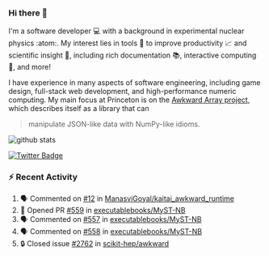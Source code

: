### Hi there 👋 

I'm a software developer 💻 with a background in experimental nuclear physics :atom:. My interest lies in tools :wrench: to improve productivity :chart_with_upwards_trend: and scientific insight :telescope:, including rich documentation 📚, interactive computing 🧮, and more! 

I have experience in many aspects of software engineering, including game design, full-stack web development, and high-performance numeric computing. My main focus at Princeton is on the [Awkward Array project](awkward-array.org/), which describes itself as a library that can 
> manipulate JSON-like data with NumPy-like idioms.

![github stats](https://github-readme-stats.vercel.app/api?username=agoose77&show_icons=true&hide_rank=true&hide_title=true&bg_color=30,e76445,904e95&text_color=efe3ec&icon_color=efe3ec)
<!--
**agoose77/agoose77** is a ✨ _special_ ✨ repository because its `README.md` (this file) appears on your GitHub profile.

Here are some ideas to get you started:

- 🔭 I’m currently working on ...
- 🌱 I’m currently learning ...
- 👯 I’m looking to collaborate on ...
- 🤔 I’m looking for help with ...
- 💬 Ask me about ...
- 📫 How to reach me: ...
- 😄 Pronouns: ...
- ⚡ Fun fact: ...
-->

[![Twitter Badge](https://img.shields.io/twitter/follow/agoose77?style=flat-square&logo=Twitter&logoColor=white&color=cornflowerblue)](https://twitter.com/agoose77)

### :zap: Recent Activity

<!--START_SECTION:activity-->
1. 🗣 Commented on [#12](https://github.com/ManasviGoyal/kaitai_awkward_runtime/pull/12#issuecomment-1782448549) in [ManasviGoyal/kaitai_awkward_runtime](https://github.com/ManasviGoyal/kaitai_awkward_runtime)
2. 💪 Opened PR [#559](https://github.com/executablebooks/MyST-NB/pull/559) in [executablebooks/MyST-NB](https://github.com/executablebooks/MyST-NB)
3. 🗣 Commented on [#557](https://github.com/executablebooks/MyST-NB/issues/557#issuecomment-1781934948) in [executablebooks/MyST-NB](https://github.com/executablebooks/MyST-NB)
4. 🗣 Commented on [#558](https://github.com/executablebooks/MyST-NB/issues/558#issuecomment-1781928854) in [executablebooks/MyST-NB](https://github.com/executablebooks/MyST-NB)
5. 🔒 Closed issue [#2762](https://github.com/scikit-hep/awkward/issues/2762) in [scikit-hep/awkward](https://github.com/scikit-hep/awkward)
<!--END_SECTION:activity-->

